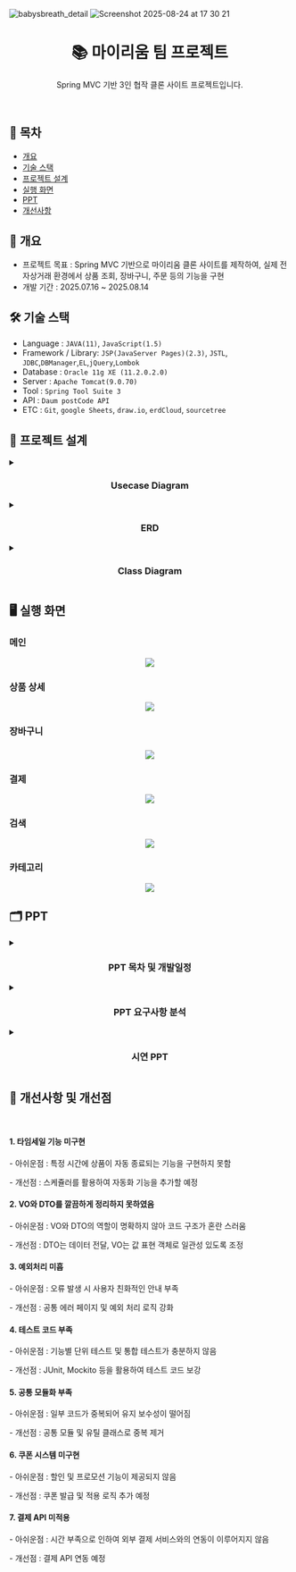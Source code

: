 
![babysbreath_detail](https://github.com/user-attachments/assets/9f1b8e1e-73c1-4067-b591-d0db3fb503de)
![Screenshot 2025-08-24 at 17 30 21](https://github.com/user-attachments/assets/9806a0a3-8eec-46a1-be65-47bafa622215)


<h1 align="center">📚 마이리움 팀 프로젝트</h1>
<p align="center">Spring MVC 기반 3인 협작 클론 사이트 프로젝트입니다.</p>
<br/>

## 📌 목차

- [개요](https://github.com/notuna87/myriumTeamproject#-개요)
- [기술 스택](https://github.com/notuna87/myriumTeamproject#-기술-스택)
- [프로젝트 설계](https://github.com/notuna87/myriumTeamproject#-프로젝트-설계)
- [실행 화면](https://github.com/notuna87/myriumTeamproject#-실행-화면)
- [PPT](https://github.com/notuna87/myriumTeamproject#-PPT)
- [개선사항](https://github.com/notuna87/myriumTeamproject#-개선사항)

## 📖 개요
- 프로젝트 목표 : Spring MVC 기반으로 마이리움 클론 사이트를 제작하여, 실제 전자상거래 환경에서 상품 조회, 장바구니, 주문 등의 기능을 구현
- 개발 기간 : 2025.07.16 ~ 2025.08.14

## 🛠️ 기술 스택
- Language : `JAVA(11)`, `JavaScript(1.5)`
- Framework / Library: `JSP(JavaServer Pages)(2.3)`, `JSTL`, `JDBC`,`DBManager`,`EL`,`jQuery`,`Lombok`
- Database : `Oracle 11g XE (11.2.0.2.0)`
- Server : `Apache Tomcat(9.0.70)`
- Tool : `Spring Tool Suite 3`
- API : `Daum postCode API`
- ETC : `Git`, `google Sheets`, `draw.io`, `erdCloud`, `sourcetree`

## 🧩 프로젝트 설계

<details><summary><h3 align="center">Usecase Diagram</h3></summary>
<img width="1128" height="790" alt="481296084-728d4a85-0932-4a82-9524-97cdfa095230" src="https://github.com/user-attachments/assets/716f55e6-3f78-49a4-a3d9-e2c08a8ed390" />
</details>

<details><summary><h3 align="center">ERD</h3></summary>
<img width="2733" height="1886" alt="Myrium erd" src="https://github.com/user-attachments/assets/888cae06-4c6a-4435-bd6c-eeda52ab09a2" />
</details>
  
<details><summary><h3 align="center">Class Diagram</h3></summary>
<h4>UploadController</h4>
<img width="2200" height="1347" alt="Diagram_UploadController" src="https://github.com/user-attachments/assets/95f413e3-6508-44ee-bc83-0cdf7372487c" />
<h4>TotalReviewControllerh4>
<img width="1271" height="724" alt="Diagram_TotalReviewController" src="https://github.com/user-attachments/assets/dbb13257-40bb-40d2-9867-9bc67c14041d" />
<h4>SubController</h4>
<img width="2234" height="1259" alt="Diagram_SubController" src="https://github.com/user-attachments/assets/63e078eb-4fbd-488d-b62b-bbbadb3b3a0e" />
<h4>SearchController</h4>
<img width="1602" height="1185" alt="Diagram_SearchController" src="https://github.com/user-attachments/assets/c6a32127-e257-4edb-be40-6096fcae2cc1" />
<h4>ReviewController</h4>
<img width="2082" height="2085" alt="Diagram_ReviewController" src="https://github.com/user-attachments/assets/72f3a7c4-f4ed-4ef5-9ad1-434e8f8edfd0" />
<h4>ReplyController</h4>
<img width="1509" height="916" alt="Diagram_ReplyController" src="https://github.com/user-attachments/assets/4785b72d-5ece-4531-8113-1b72af856008" />
<h4>PurchaseController</h4>
<img width="2314" height="2085" alt="Diagram_PurchaseController" src="https://github.com/user-attachments/assets/b667aba8-2544-4419-beee-f87191dc0e91" />
<h4>OrderdetailController</h4>
<img width="1209" height="1138" alt="Diagram_OrderdetailController" src="https://github.com/user-attachments/assets/23629644-65fd-427a-ba63-0d745d10b7f2" />
<h4>MypageController</h4>
<img width="1170" height="1208" alt="Diagram_MypageController" src="https://github.com/user-attachments/assets/b71c2c5b-5a30-4c6f-8943-7c2189cd4a99" />
<h4>MemberupdateController</h4>
<img width="1475" height="1119" alt="Diagram_MemberupdateController" src="https://github.com/user-attachments/assets/c41d3ba2-3da9-4512-ba2e-96fe92999f52" />
<h4>MemberRestController</h4>
<img width="1281" height="1069" alt="Diagram_MemberRestController" src="https://github.com/user-attachments/assets/6e85674c-c6fa-415b-b4f8-c66b8209d104" />
<h4>MemberController</h4>
<img width="1932" height="747" alt="Diagram_MemberController" src="https://github.com/user-attachments/assets/a7885bfd-8a0a-465d-850c-6c44a521e04e" />
<h4>JoinController</h4>
<img width="1410" height="851" alt="Diagram_JoinController" src="https://github.com/user-attachments/assets/354d0199-7771-4a95-b8bb-a7cfa15d1484" />
<h4>HomeController</h4>
<img width="1614" height="1330" alt="Diagram_HomeController" src="https://github.com/user-attachments/assets/537ff07b-6190-41de-a97a-6acec7f8c7c4" />
<h4>FindpwController</h4>
<img width="1380" height="927" alt="Diagram_FindpwController" src="https://github.com/user-attachments/assets/2c90fa72-2c4b-4850-a593-5b173c09bc97" />
<h4>FindidController</h4>
<img width="1463" height="1016" alt="Diagram_FindidController" src="https://github.com/user-attachments/assets/d10db07d-b6d8-445e-9751-ff04e4a69b23" />
<h4>EtcController</h4>
<img width="1156" height="576" alt="Diagram_EtcController" src="https://github.com/user-attachments/assets/0b5ba722-2752-456a-a183-6dac795fd5c6" />
<h4>CategoryPageController</h4>
<img width="1675" height="1191" alt="Diagram_CategoryPageController" src="https://github.com/user-attachments/assets/6e3c099b-3f25-4cdb-a017-7d8247bb85a2" />
<h4>CartController</h4>
<img width="1958" height="1352" alt="Diagram_CartController" src="https://github.com/user-attachments/assets/c6afbfb7-04d0-406c-a0e5-74f9bca70d57" />
<h4>AdminReviewController</h4>
<img width="1356" height="978" alt="Diagram_AdminReviewController" src="https://github.com/user-attachments/assets/e189804b-4f76-479c-8d75-3074f949c0c0" />
<h4>AdminProductController</h4>
<img width="1954" height="1348" alt="Diagram_AdminProductController" src="https://github.com/user-attachments/assets/c0eecd98-7b29-40da-9d70-9a2d2638dfb5" />
<h4>AdminOrderController</h4>
<img width="1367" height="951" alt="Diagram_AdminOrderController" src="https://github.com/user-attachments/assets/9d46a3aa-d5d5-47a7-b880-102180798df2" />
<h4>AdminNoticeController</h4>
<img width="1642" height="904" alt="Diagram_AdminNoticeController" src="https://github.com/user-attachments/assets/7f82b528-73ea-4612-afb5-d38c51c161df" />
<h4>AdminMemberController</h4>
<img width="1656" height="991" alt="Diagram_AdminMemberController" src="https://github.com/user-attachments/assets/ed83d685-bea2-42ce-b190-471321abd429" />
<h4>AdminFaqController</h4>
<img width="809" height="567" alt="Diagram_AdminFaqController" src="https://github.com/user-attachments/assets/c1c378c6-3086-4147-ab8e-f430d6b41a65" />
<h4>AdminBoardController</h4>
<img width="2361" height="1100" alt="Diagram_AdminBoardController" src="https://github.com/user-attachments/assets/7edb5e8d-b6d8-443f-9a1f-3b4263d580ee" />
</details>



## 🖥️ 실행 화면
<h3>메인</h3>
<p align="center"><img src="https://github.com/user-attachments/assets/ef5dc2a7-da83-43db-af32-845f733411e0"></p>

<h3>상품 상세</h3>
<p align="center"><img src="https://github.com/user-attachments/assets/ac1a4d1e-e2a7-431b-a43b-da66421e2359"></p>

<h3>장바구니<h3>
<p align="center"><img src="https://github.com/user-attachments/assets/94105129-9a49-4673-b761-221f3155469a"></p>

<h3>결제</h3>
<p align="center"><img src="https://github.com/user-attachments/assets/84571e25-3010-4564-bf73-496e1f1d667c"></p>

<h3>검색</h3>
<p align="center"><img src="https://github.com/user-attachments/assets/3155a1c4-f48b-4515-b347-88c7d252b367"></p>

<h3>카테고리</h3>
<p align="center"><img src="https://github.com/user-attachments/assets/6d30afd5-77c7-4123-a599-f86b09ec75de"></p>

## 🗂️ PPT

<details><summary><h3 align="center">PPT 목차 및 개발일정</h3></summary>
<img src="https://github.com/user-attachments/assets/0c7566e0-98d8-444c-b752-87bdd9ff39fe">
<img src="https://github.com/user-attachments/assets/7859a4c9-68b3-499f-8891-12a691d6e666">
<img src="https://github.com/user-attachments/assets/7e75b973-a23a-4271-b7b7-27b3d5e11b3d">
</details>

<details><summary><h3 align="center">PPT 요구사항 분석</h3></summary>
<img src="https://github.com/user-attachments/assets/662b80c2-47f9-4246-82e3-4785ae248eca">
<img src="https://github.com/user-attachments/assets/d63f9016-80c4-4353-953c-869372439fab">
<img src="https://github.com/user-attachments/assets/10fe6205-4dea-43a6-8267-0773a6b78687">
<img src="https://github.com/user-attachments/assets/4b550a94-e6c8-42bd-89b8-a2aa0aec6865">
<img src="https://github.com/user-attachments/assets/26d592eb-c459-44ec-989e-9e3e853ee818">
<img src="https://github.com/user-attachments/assets/7b2a5041-284e-4413-af0c-e8160769cb9b">
<img src="https://github.com/user-attachments/assets/ee02d855-414f-4a90-95d4-3ebab1f0670d">
<img src="https://github.com/user-attachments/assets/e69b80f6-e56d-4c33-aa74-0971f372ba90">
<img src="https://github.com/user-attachments/assets/86f04487-3f84-4fe0-a643-b11081c78be0">
<img src="https://github.com/user-attachments/assets/386848c0-bd38-4cf3-b585-e3f972262e6d">
<img src="https://github.com/user-attachments/assets/b0f48cac-3515-49f6-8573-af06321d99c2">
<img src="https://github.com/user-attachments/assets/5665bc16-1651-4533-8e5d-786aa75bd3fb">
<img src="https://github.com/user-attachments/assets/b7d9f29b-f1d8-47c8-988b-b603eac2be13">
<img src="https://github.com/user-attachments/assets/075d654c-c7d7-4576-bfdf-168da1681f14">
<img src="https://github.com/user-attachments/assets/223e9762-6d91-4dd4-b3f4-b2a0aa1643dc">
<img src="https://github.com/user-attachments/assets/b36a7520-4b27-42e5-9127-ff3567eb5a45">
<img src="https://github.com/user-attachments/assets/0c4c3ea0-da8c-4762-ac04-3a686d0253fe">
<img src="https://github.com/user-attachments/assets/27a24dab-6803-47d7-b810-51e90f14bdee">
<img src="https://github.com/user-attachments/assets/5054a679-b042-418c-a2ab-063a4383dadb">
<img src="https://github.com/user-attachments/assets/e0f7e333-0629-463c-b097-87db244a576d">
<img src="https://github.com/user-attachments/assets/ec173492-d802-4488-8b60-39114c158317">
<img src="https://github.com/user-attachments/assets/c9a5368b-8a14-4bd9-bcc9-0543237dcb07">
<img src="https://github.com/user-attachments/assets/6fb18fcd-0989-418e-be42-5b94b02897d5">
<img src="https://github.com/user-attachments/assets/33aa5291-3db7-4cf8-9ee6-92352f864bb5">
<img src="https://github.com/user-attachments/assets/0c759390-41c3-47fc-8488-b8656e6b3270">
<img src="https://github.com/user-attachments/assets/d435e2b3-0c1d-4b60-8ef9-53d15b74c54a">
<img src="https://github.com/user-attachments/assets/0f235dde-6de9-4a0b-8efc-98138151e85c">
<img src="https://github.com/user-attachments/assets/8019b3cf-53f7-4628-aeef-16aa1bfb4b7f">
<img src="https://github.com/user-attachments/assets/33e58a6a-736c-424d-b8cd-8032f4cd2429">
<img src="https://github.com/user-attachments/assets/9a0d4348-0cf1-41da-a03a-29fdc56ac898">
<img src="https://github.com/user-attachments/assets/1851f43d-8f91-49d0-87ae-316105dcb464">
<img src="https://github.com/user-attachments/assets/242f2bcf-a4c8-4a1e-860c-36be2e02e01c">
<img src="https://github.com/user-attachments/assets/e6314844-866f-444a-ad56-ddf4a2f8232e">
<img src="https://github.com/user-attachments/assets/48d3b608-e56f-4b74-825d-d8f6f776106a">
<img src="https://github.com/user-attachments/assets/c93cb956-73bc-45cf-8668-ca352dd6474a">
<img src="https://github.com/user-attachments/assets/40e72a5f-b334-48fc-b273-624ced3f9f23">
<img src="https://github.com/user-attachments/assets/3d3db4f2-e89a-427d-9d31-3a6fd711dfe1">
<img src="https://github.com/user-attachments/assets/df4727ba-a4f9-4387-80c7-bd6a146428bb">
<img src="https://github.com/user-attachments/assets/97cd308e-3210-4687-849c-9d4b7b0e7a6f">
</details>


<details><summary><h3 align="center">시연 PPT</h3></summary>
<img src="https://github.com/user-attachments/assets/a8791688-42c5-4d8c-9188-751dddfc5b99">
<img src="https://github.com/user-attachments/assets/2942bd7e-acfb-461e-b35d-87e741c42b2f">
<img src="https://github.com/user-attachments/assets/4271ad11-53c4-43ed-b53e-71ef8bade458">
<img src="https://github.com/user-attachments/assets/0d0a0782-e281-4e16-8c11-21898f83051c">
<img src="https://github.com/user-attachments/assets/6bbbcb54-6717-443a-a1f6-26455b70e183">
<img src="https://github.com/user-attachments/assets/ac79e2ce-46c1-44e2-b738-38b6985a3ff9">
<img src="https://github.com/user-attachments/assets/3ec7ed7d-75ad-4c87-a7a1-c708728e3097">
<img src="https://github.com/user-attachments/assets/2dd58000-0091-4b42-ad8a-1720d6ebb798">
<img src="https://github.com/user-attachments/assets/28842885-8775-443d-a9b2-765a36def45a">
<img src="https://github.com/user-attachments/assets/24dbbe3d-a9aa-47c7-aa54-1f1fa581be94">
<img src="https://github.com/user-attachments/assets/22905df1-a5cf-4eb9-a279-8d83b76f53f6">
<img src="https://github.com/user-attachments/assets/9b60f928-04a0-4b94-b2d3-e7ad75e79222">
<img src="https://github.com/user-attachments/assets/d3660a00-eb41-4565-9655-a6394c422ae6">
<img src="https://github.com/user-attachments/assets/e98537eb-de24-4abe-ab68-99abbe16fc52">
</details>

## 🚀 개선사항 및 개선점
</br>

<h4>1. 타임세일 기능 미구현</h4>
<p>- 아쉬운점 : 특정 시간에 상품이 자동 종료되는 기능을 구현하지 못함</p>
<p>- 개선점 : 스케쥴러를 활용하여 자동화 기능을 추가할 예정</p>

<h4>2. VO와 DTO를 깔끔하게 정리하지 못하였음</h4>
<p>- 아쉬운점 : VO와 DTO의 역할이 명확하지 않아 코드 구조가 혼란 스러움</p>
<p>- 개선점 : DTO는 데이터 전달, VO는 값 표현 객체로 일관성 있도록 조정</p>

<h4>3. 예외처리 미흡</h4>
<p>- 아쉬운점 : 오류 발생 시 사용자 친화적인 안내 부족</p>
<p>- 개선점 : 공통 에러 페이지 및 예외 처리 로직 강화</p>

<h4>4. 테스트 코드 부족</h4>
<p>- 아쉬운점 : 기능별 단위 테스트 및 통합 테스트가 충분하지 않음</p>
<p>- 개선점 : JUnit, Mockito 등을 활용하여 테스트 코드 보강</p>

<h4>5. 공통 모듈화 부족</h4>
<p>- 아쉬운점 : 일부 코드가 중복되어 유지 보수성이 떨어짐</p>
<p>- 개선점 : 공통 모듈 및 유틸 클래스로 중복 제거</p>

<h4>6. 쿠폰 시스템 미구현</h4>
<p>- 아쉬운점 : 할인 및 프로모션 기능이 제공되지 않음 </p>
<p>- 개선점 : 쿠폰 발급 및 적용 로직 추가 예정</p>

<h4>7. 결제 API 미적용</h4>
<p>- 아쉬운점 : 시간 부족으로 인하여 외부 결제 서비스와의 연동이 이루어지지 않음 </p>
<p>- 개선점 : 결제 API 연동 예정</p>

